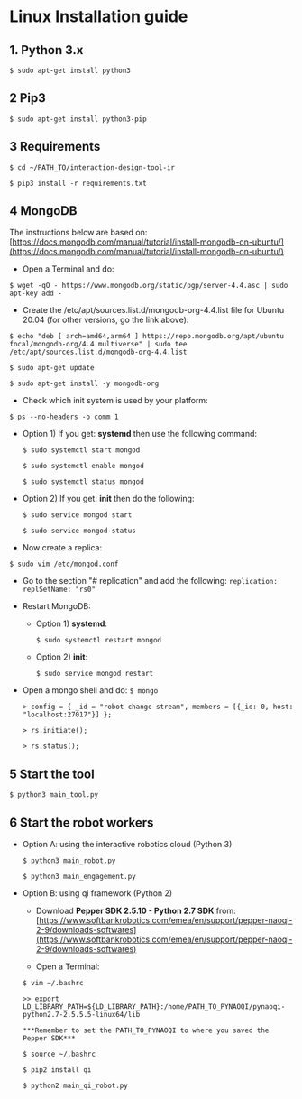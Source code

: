 # Linux Installation guide

## 1. Python 3.x

`$ sudo apt-get install python3`

## 2 Pip3

`$ sudo apt-get install python3-pip`

## 3 Requirements

   `$ cd ~/PATH_TO/interaction-design-tool-ir`

   `$ pip3 install -r requirements.txt`

## 4 MongoDB

The instructions below are based on: [https://docs.mongodb.com/manual/tutorial/install-mongodb-on-ubuntu/](https://docs.mongodb.com/manual/tutorial/install-mongodb-on-ubuntu/)

- Open a Terminal and do:

`$ wget -qO - https://www.mongodb.org/static/pgp/server-4.4.asc | sudo apt-key add -`

- Create the /etc/apt/sources.list.d/mongodb-org-4.4.list file for Ubuntu 20.04 (for other versions, go the link above):

`$ echo "deb [ arch=amd64,arm64 ] https://repo.mongodb.org/apt/ubuntu focal/mongodb-org/4.4 multiverse" | sudo tee /etc/apt/sources.list.d/mongodb-org-4.4.list`

`$ sudo apt-get update`

`$ sudo apt-get install -y mongodb-org`

- Check which init system is used by your platform:

`$ ps --no-headers -o comm 1`

  * Option 1) If you get: **systemd** then use the following command:
      
      `$ sudo systemctl start mongod`
      
      `$ sudo systemctl enable mongod`
      
      `$ sudo systemctl status mongod`
      
  * Option 2) If you get: **init** then do the following:
  
      `$ sudo service mongod start`
      
      `$ sudo service mongod status` 

- Now create a replica:

`$ sudo vim /etc/mongod.conf`

- Go to the section "# replication" and add the following:
   `replication: `
   `  replSetName: "rs0"`
   
- Restart MongoDB:

  * Option 1) **systemd**:
      
      `$ sudo systemctl restart mongod`
      
  * Option 2) **init**:
  
      `$ sudo service mongod restart`
      
- Open a mongo shell and do:
   `$ mongo`
   
   `> config = { _id = "robot-change-stream", members = [{_id: 0, host: "localhost:27017"}] };`
      
   `> rs.initiate();`
   
   `> rs.status();`


## 5 Start the tool

`$ python3 main_tool.py`


## 6 Start the robot workers

   * Option A: using the interactive robotics cloud (Python 3)
      
      `$ python3 main_robot.py`
      
      `$ python3 main_engagement.py`
      
   * Option B: using qi framework (Python 2)
      
      - Download **Pepper SDK 2.5.10 - Python 2.7 SDK** from: [https://www.softbankrobotics.com/emea/en/support/pepper-naoqi-2-9/downloads-softwares](https://www.softbankrobotics.com/emea/en/support/pepper-naoqi-2-9/downloads-softwares)
      
      - Open a Terminal:
      
      `$ vim ~/.bashrc`
      
      `>> export LD_LIBRARY_PATH=${LD_LIBRARY_PATH}:/home/PATH_TO_PYNAOQI/pynaoqi-python2.7-2.5.5.5-linux64/lib`
      
         ***Remember to set the PATH_TO_PYNAOQI to where you saved the Pepper SDK***
         
      `$ source ~/.bashrc`
   
      `$ pip2 install qi`
      
      `$ python2 main_qi_robot.py`
      
